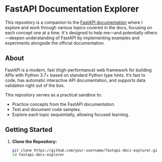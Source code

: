 # FastAPI Documentation Explorer

This repository is a companion to the [FastAPI documentation](https://fastapi.tiangolo.com/) where I explore and work through various topics covered in the docs, focusing on each concept one at a time. It's designed to help me—and potentially others—deepen understanding of FastAPI by implementing examples and experiments alongside the official documentation.

## About

FastAPI is a modern, fast (high-performance) web framework for building APIs with Python 3.7+ based on standard Python type hints. It’s fast to code, has automatic interactive API documentation, and supports data validation right out of the box.

This repository serves as a practical sandbox to:

- Practice concepts from the FastAPI documentation.
- Test and document code samples.
- Explore each topic sequentially, allowing focused learning.

## Getting Started

1. **Clone the Repository:**
   ```bash
   git clone https://github.com/your-username/fastapi-docs-explorer.git
   cd fastapi-docs-explorer
